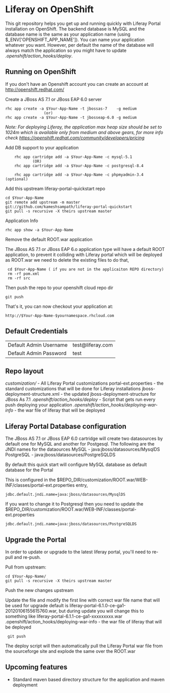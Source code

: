 Liferay on OpenShift
===================

This git repository helps you get up and running quickly with Liferay Portal installation
on OpenShift.  The backend database is MySQL and the database name is the
same as your application name (using $_ENV['OPENSHIFT_APP_NAME']).  You can name
your application whatever you want.  However, per default the name of the database
will always match the application so you might have to update *.openshift/action_hooks/deploy*.


Running on OpenShift
--------------------

If you don't have an Openshift account you can create an account at http://openshift.redhat.com/ 

Create a JBoss AS 7.1 or JBoss EAP 6.0 server

    rhc app create -a $Your-App-Name -t jbossas-7    -g medium
	                 (or)
    rhc app create -a $Your-App-Name -t jbosseap-6.0 -g medium
    
*Note: For deploying Liferay, the application max heap size should be set to 1024m which is available only from medium and above gears, for more info check https://openshift.redhat.com/community/developers/pricing*
	
Add DB support to your application
	
	    rhc app cartridge add -a $Your-App-Name -c mysql-5.1
				(OR)
	    rhc app cartridge add -a $Your-App-Name -c postgresql-8.4
	
	    rhc app cartridge add -a $Your-App-Name -c phpmyadmin-3.4 (optional)
		
Add this upstream liferay-portal-quickstart repo

    cd $Your-App-Name
    git remote add upstream -m master git://github.com/kameshsampath/liferay-portal-quickstart
    git pull -s recursive -X theirs upstream master
	
Application Info

	rhc app show -a $Your-App-Name
	
Remove the default ROOT.war application

The JBoss AS 7.1 or JBoss EAP 6.o application type will have a default ROOT application, to prevent it colliding with Liferay portal which will be deployed as ROOT.war we need to delete the existing files to do that,

	 cd $Your-App-Name ( if you are not in the applicaiton REPO directory)
     rm -rf pom.xml
     rm -rf src

Then push the repo to your openshift cloud repo dir

    git push

That's it, you can now checkout your application at:

    http://$Your-App-Name-$yournamespace.rhcloud.com

Default Credentials
-------------------
<table>
<tr><td>Default Admin Username</td><td>test@liferay.com</td></tr>
<tr><td>Default Admin Password</td><td>test</td></tr>
</table>

Repo layout
-----------

*customization/* - All Liferay Portal customizations
		portal-ext.properties - the standard customizations that will be done for Liferay installations
		jboss-deployment-structure.xml - the updated jboss-deployment-structure for JBoss As 7.1
*.openshift/action_hooks/deploy* - Script that gets run every push deploying your application
*.openshift/action_hooks/deploying-war-info* - the war file of liferay that will be deployed

Liferay Portal Database configuration
-------------------------------------

The JBoss AS 7.1 or JBoss EAP 6.0 cartridge will create two datasources by default one for MySQL and another for Postgesql.  The following are 
the JNDI names for the dataources
		MySQL      - java:jboss/datasources/MysqlDS
		PostgreSQL - java:jboss/datasources/PostgreSQLDS

By default this quick start will configure MySQL database as default database for the Portal

This is configured in the $REPO_DIR/customization/ROOT.war/WEB-INF/classes/portal-ext.properties entry,
	
	jdbc.default.jndi.name=java:jboss/datasources/MysqlDS
		
If you want to change it to Postgresql then you need to update the $REPO_DIR/customization/ROOT.war/WEB-INF/classes/portal-ext.properties

	jdbc.default.jndi.name=java:jboss/datasources/PostgreSQLDS
	
Upgrade the Portal
------------------

In order to update or upgrade to the latest liferay portal, you'll need to re-pull
and re-push.

Pull from upstream:

    cd $Your-App-Name/
    git pull -s recursive -X theirs upstream master

Push the new changes upstream

Update the file and modify the first line with correct war file name that will be used for upgrade default is liferay-portal-6.1.0-ce-ga1-20120106155615760.war, but during update you will change
this to something like liferay-portal-6.1.1-ce-ga1-xxxxxxxxx.war
    .openshift/action_hooks/deploying-war-info - the war file of liferay that will be deployed

     git push

The deploy script will then automatically pull the Liferay Portal war file from the sourceforge site
and explode the same over the ROOT.war


Upcoming features
----------------

* Standard maven based directory structure for the application and maven deployment